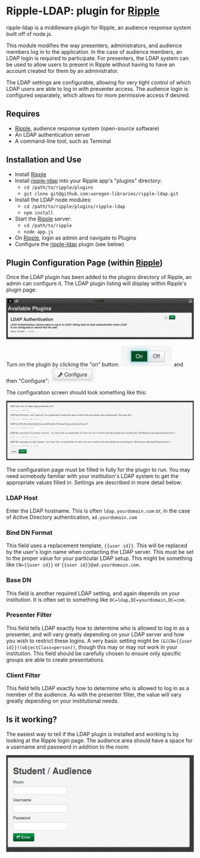 Ripple-LDAP: plugin for [Ripple][0]
====================

ripple-ldap is a middleware plugin for Ripple, an audience response system built off of node.js.

This module modifies the way presenters, administrators, and audience members log in to the application.
In the case of audience members, an LDAP login is required to participate.  For presenters, the
LDAP system can be used to allow users to present in Ripple without having to have an account
created for them by an administrator.

The LDAP settings are configurable, allowing for very tight control of which LDAP users are able
to log in with presenter access.  The audience login is configured separately, which allows for
more permissive access if desired.

Requires
---------------------

- [Ripple][0], audience response system (open-source software)
- An LDAP authentication server
- A command-line tool, such as Terminal

Installation and Use
---------------------

- Install [Ripple][0]
- Install [ripple-ldap][1] into your Ripple app's "plugins" directory:
  - `cd /path/to/ripple/plugins`
  - `git clone git@github.com:uoregon-libraries/ripple-ldap.git`
- Install the LDAP node modules:
  - `cd /path/to/ripple/plugins/ripple-ldap`
  - `npm install`
- Start the [Ripple][0] server:
  - `cd /path/to/ripple`
  - `node app.js`
- On [Ripple][0], login as admin and navigate to Plugins
- Configure the [ripple-ldap][1] plugin (see below)

Plugin Configuration Page (within [Ripple][0])
---------------------

Once the LDAP plugin has been added to the plugins directory of Ripple, an admin can configure it.
The LDAP plugin listing will display within Ripple's plugin page:

![Ripple Plugins][plugins]

Turn on the plugin by clicking the "on" button: ![On][on-button] and then "Configure": ![Configure][configure-button]

The configuration screen should look something like this:

![LDAP Configuration][ldap-config]

The configuration page must be filled in fully for the plugin to run.  You may need somebody
familiar with your institution's LDAP system to get the appropriate values filled in.  Settings
are described in more detail below:

### LDAP Host

Enter the LDAP hostname.  This is often `ldap.yourdomain.com` or, in the case of Active Directory
authentication, `ad.yourdomain.com`

### Bind DN Format

This field uses a replacement template, `{{user id}}`.  This will be replaced by the user's login
name when contacting the LDAP server.  This must be set to the proper value for your particular
LDAP setup.  This might be something like `CN={{user id}}` or `{{user id}}@ad.yourdomain.com`.

### Base DN

This field is another required LDAP setting, and again depends on your institution.  It is often
set to something like `DC=ldap,DC=yourdomain,DC=com`.

### Presenter Filter

This field tells LDAP exactly how to determine who is allowed to log in as a presenter, and will
vary greatly depending on your LDAP server and how you wish to restrict these logins.  A very basic
setting might be `(&(CN={{user id}})(objectClass=person))`, though this may or may not work in your
institution.  This field should be carefully chosen to ensure only specific groups are able to
create presentations.

### Client Filter

This field tells LDAP exactly how to determine who is allowed to log in as a member of the audience.
As with the presenter filter, the value will vary greatly depending on your institutional needs.


Is it working?
--------------

The easiest way to tell if the LDAP plugin is installed and working is by looking at the Ripple
login page.  The audience area should have a space for a username and password in addition to the
room:

![Post-install login page][login-page]

[0]: https://github.com/uoregon-libraries/ripple  "Ripple on github"
[1]: https://github.com/uoregon-libraries/ripple-ldap "LDAP plugin on github"

[plugins]: doc-images/plugin-listing.png "Plugins listing"
[on-button]: doc-images/on-button.png "Plugin 'on' button"
[configure-button]: doc-images/configure-button.png "Plugin 'configure' button"
[ldap-config]: doc-images/ldap-configuration.png "LDAP Plugin configuration page"
[login-page]: doc-images/post-install-login-page.png "Login page after LDAP install"
